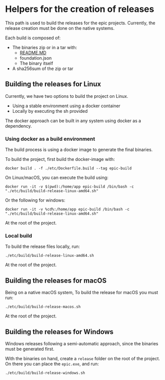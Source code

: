 # Helpers for the creation of releases

This path is used to build the releases for the epic projects.
Currently, the release creation must be done on the native systems.

Each build is composed of:

- The binaries zip or in a tar with:
  - [README.MD](../README.MD)
  - foundation.json
  - The binary itself
- A sha256sum of the zip or tar

## Building the releases for Linux

Currently, we have two options to build the project on Linux.
- Using a stable environment using a docker container
- Locally by executing the sh provided

The docker approach can be built in any system using docker as a dependency.

### Using docker as a build environment

The build process is using a docker image to generate the final binaries.

To build the project, first build the docker-image with:

```shell
docker build . -f ./etc/Dockerfile.build --tag epic-build
```

On Linux/macOS, you can execute the build using:

```shell
docker run -it -v $(pwd):/home/app epic-build /bin/bash -c "./etc/build/build-release-linux-amd64.sh"
```

Or the following for windows:

```shell
docker run -it -v %cd%:/home/app epic-build /bin/bash -c "./etc/build/build-release-linux-amd64.sh"
```

At the root of the project.

### Local build

To build the release files locally, run:

```shell
./etc/build/build-release-linux-amd64.sh
```

At the root of the project.

## Building the releases for macOS

Being on a native macOS system,
To build the release for macOS you must run:

```shell
./etc/build/build-release-macos.sh
```

At the root of the project.

## Building the releases for Windows

Windows releases following a semi-automatic approach, since the binaries must be generated first.

With the binaries on hand, create a `release` folder on the root of the project.
On there you can place the `epic.exe`, and run:

```shell
./etc/build/build-release-windows.sh
```